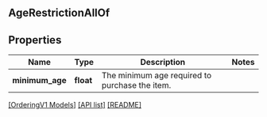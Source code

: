 ## AgeRestrictionAllOf

## Properties

Name | Type | Description | Notes
------------ | ------------- | ------------- | -------------
**minimum_age** | **float** | The minimum age required to purchase the item. |

[[OrderingV1 Models]](../) [[API list]](../../Api) [[README]](../../../README.md)
